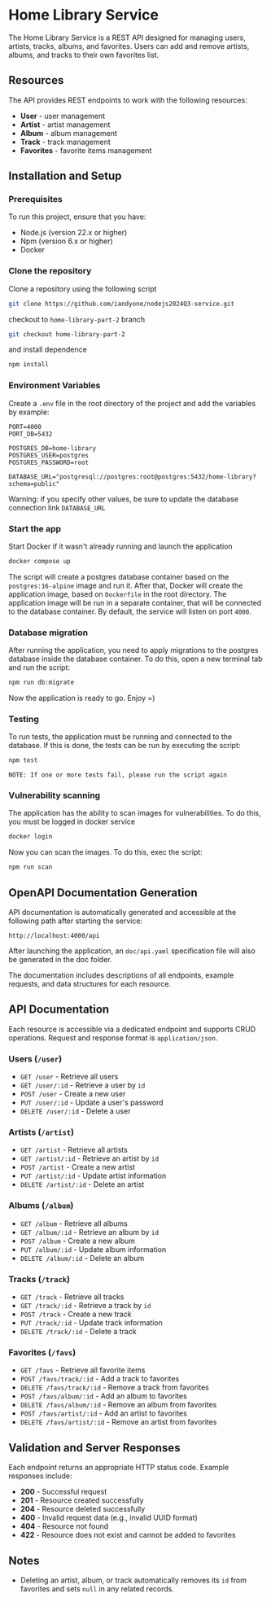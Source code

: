 # Home Library Service

The Home Library Service is a REST API designed for managing users, artists, tracks, albums, and favorites. Users can add and remove artists, albums, and tracks to their own favorites list.

## Resources

The API provides REST endpoints to work with the following resources:

- **User** - user management
- **Artist** - artist management
- **Album** - album management
- **Track** - track management
- **Favorites** - favorite items management

## Installation and Setup

### Prerequisites

To run this project, ensure that you have:

- Node.js (version 22.x or higher)
- Npm (version 6.x or higher)
- Docker

### Clone the repository

Clone a repository using the following script

```bash
git clone https://github.com/iandyone/nodejs2024Q3-service.git
```

checkout to `home-library-part-2` branch

```bash
git checkout home-library-part-2
```

and install dependence

```bash
npm install 
```

### Environment Variables

Create a `.env` file in the root directory of the project and add the variables by example:

```env
PORT=4000
PORT_DB=5432

POSTGRES_DB=home-library
POSTGRES_USER=postgres
POSTGRES_PASSWORD=root

DATABASE_URL="postgresql://postgres:root@postgres:5432/home-library?schema=public"
```

Warning: if you specify other values, be sure to update the database connection link `DATABASE_URL`

### Start the app

Start Docker if it wasn't already running and launch the application

```bash
docker compose up
```

The script will create a postgres database container based on the `postgres:16-alpine` image and run it. After that, Docker will create the application image, based on `Dockerfile` in the root directory. The application image will be run in a separate container, that will be connected to the database container. By default, the service will listen on port `4000`.

### Database migration

After running the application, you need to apply migrations to the postgres database inside the database container. To do this, open a new terminal tab and run the script:

```bash
npm run db:migrate
```
Now the application is ready to go. Enjoy =)

### Testing

To run tests, the application must be running and connected to the database. If this is done, the tests can be run by executing the script:

```bash
npm test
```

`NOTE: If one or more tests fail, please run the script again`

### Vulnerability scanning 
The application has the ability to scan images for vulnerabilities. To do this, you must be logged in docker service

```bash
docker login
```

Now you can scan the images. To do this, exec the script:
```bash
npm run scan
```
## OpenAPI Documentation Generation

API documentation is automatically generated and accessible at the following path after starting the service:

```url
http://localhost:4000/api
```

After launching the application, an `doc/api.yaml` specification file will also be generated in the doc folder.

The documentation includes descriptions of all endpoints, example requests, and data structures for each resource.

## API Documentation

Each resource is accessible via a dedicated endpoint and supports CRUD operations. Request and response format is `application/json`.

### Users (`/user`)

- `GET /user` - Retrieve all users
- `GET /user/:id` - Retrieve a user by `id`
- `POST /user` - Create a new user
- `PUT /user/:id` - Update a user's password
- `DELETE /user/:id` - Delete a user

### Artists (`/artist`)

- `GET /artist` - Retrieve all artists
- `GET /artist/:id` - Retrieve an artist by `id`
- `POST /artist` - Create a new artist
- `PUT /artist/:id` - Update artist information
- `DELETE /artist/:id` - Delete an artist

### Albums (`/album`)

- `GET /album` - Retrieve all albums
- `GET /album/:id` - Retrieve an album by `id`
- `POST /album` - Create a new album
- `PUT /album/:id` - Update album information
- `DELETE /album/:id` - Delete an album

### Tracks (`/track`)

- `GET /track` - Retrieve all tracks
- `GET /track/:id` - Retrieve a track by `id`
- `POST /track` - Create a new track
- `PUT /track/:id` - Update track information
- `DELETE /track/:id` - Delete a track

### Favorites (`/favs`)

- `GET /favs` - Retrieve all favorite items
- `POST /favs/track/:id` - Add a track to favorites
- `DELETE /favs/track/:id` - Remove a track from favorites
- `POST /favs/album/:id` - Add an album to favorites
- `DELETE /favs/album/:id` - Remove an album from favorites
- `POST /favs/artist/:id` - Add an artist to favorites
- `DELETE /favs/artist/:id` - Remove an artist from favorites

## Validation and Server Responses

Each endpoint returns an appropriate HTTP status code. Example responses include:

- **200** - Successful request
- **201** - Resource created successfully
- **204** - Resource deleted successfully
- **400** - Invalid request data (e.g., invalid UUID format)
- **404** - Resource not found
- **422** - Resource does not exist and cannot be added to favorites

## Notes

- Deleting an artist, album, or track automatically removes its `id` from favorites and sets `null` in any related records.
